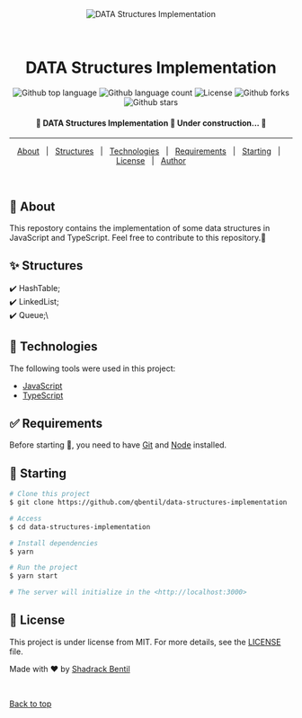 <div align="center" id="top"> 
  <img src="./.github/app.gif" alt="DATA Structures Implementation" />

  &#xa0;

  <!-- <a href="https://datastructuresimplementation.netlify.app">Demo</a> -->
</div>

<h1 align="center">DATA Structures Implementation</h1>

<p align="center">
  <img alt="Github top language" src="https://img.shields.io/github/languages/top/qbentil/data-structures-implementation?color=56BEB8">

  <img alt="Github language count" src="https://img.shields.io/github/languages/count/qbentil/data-structures-implementation?color=56BEB8">

  <!-- <img alt="Repository size" src="https://img.shields.io/github/repo-size/qbentil/data-structures-implementation?color=56BEB8"> -->

  <img alt="License" src="https://img.shields.io/github/license/qbentil/data-structures-implementation?color=56BEB8">

  <!-- <img alt="Github issues" src="https://img.shields.io/github/issues/qbentil/data-structures-implementation?color=56BEB8" /> -->

  <img alt="Github forks" src="https://img.shields.io/github/forks/qbentil/data-structures-implementation?color=56BEB8" />

  <img alt="Github stars" src="https://img.shields.io/github/stars/qbentil/data-structures-implementation?color=56BEB8" />
</p>

<!-- Status -->

<h4 align="center"> 
	🚧  DATA Structures Implementation 🚀 Under construction...  🚧
</h4> 

<hr>

<p align="center">
  <a href="#dart-about">About</a> &#xa0; | &#xa0; 
  <a href="#sparkles-structures">Structures</a> &#xa0; | &#xa0;
  <a href="#rocket-technologies">Technologies</a> &#xa0; | &#xa0;
  <a href="#white_check_mark-requirements">Requirements</a> &#xa0; | &#xa0;
  <a href="#checkered_flag-starting">Starting</a> &#xa0; | &#xa0;
  <a href="#memo-license">License</a> &#xa0; | &#xa0;
  <a href="https://github.com/qbentil" target="_blank">Author</a>
</p>

<br>

## :dart: About ##

This repostory contains the implementation of some data structures in JavaScript and TypeScript.
Feel free to contribute to this repository.🎉

## :sparkles: Structures ##

:heavy_check_mark: HashTable;\
:heavy_check_mark: LinkedList;\
:heavy_check_mark: Queue;\

## :rocket: Technologies ##

The following tools were used in this project:

- [JavaScript](https://www.javascript.com/)
- [TypeScript](https://www.typescriptlang.org/)

## :white_check_mark: Requirements ##

Before starting :checkered_flag:, you need to have [Git](https://git-scm.com) and [Node](https://nodejs.org/en/) installed.

## :checkered_flag: Starting ##

```bash
# Clone this project
$ git clone https://github.com/qbentil/data-structures-implementation

# Access
$ cd data-structures-implementation

# Install dependencies
$ yarn

# Run the project
$ yarn start

# The server will initialize in the <http://localhost:3000>
```

## :memo: License ##

This project is under license from MIT. For more details, see the [LICENSE](LICENSE.md) file.


Made with :heart: by <a href="https://github.com/qbentil" target="_blank">Shadrack Bentil</a>

&#xa0;

<a href="#top">Back to top</a>

